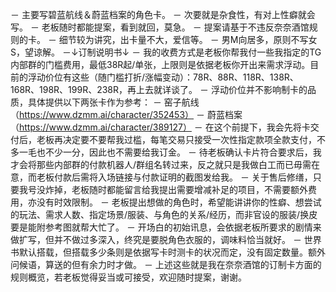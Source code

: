 － 主要写碧蓝航线＆蔚蓝档案的角色卡。
－ 次要就是杂食性，有对上性癖就会写。
－ 老板随时都能提案，看到就回，莫急。
－ 提案请基于不违反奈奈酒馆规则的卡。
－ 细节较为讲究，出卡量不大，爱信等。
－ 男M向居多，原则不写女S，望谅解。
－↓订制说明书↓
－ 我的收费方式是老板你帮我付一些我指定的TG内部群的门槛费用，最低38R起/单张，上限则是依据老板你开出来需求浮动。目前的浮动价位有这些（随门槛打折/涨幅变动）：78R、88R、118R、138R、168R、198R、199R、238R，再上去就详谈了。
－ 浮动价位并不影响制卡的品质，具体提供以下两张卡作为参考：
－ 窑子航线（https://www.dzmm.ai/character/352453）
－ 蔚蓝档案（https://www.dzmm.ai/character/389127）
－ 在这个前提下，我会先将卡交付后，老板再决定要不要帮我过槛，每笔交易只接受一次性指定款项全款支付，不多一毛也不少一分，因此也不需要给我订金。
－ 待老板确认卡片符合要求后，我才会将那些内部群的付款机器人/群组名转过来，反之就只是我做白工而已毋需在意，而老板付款后需将入场链接与付款证明的截图发给我。
－ 关于售后修缮，只要我号没炸掉，老板随时都能留言给我提出需要增减补足的项目，不需要额外费用，亦没有时效限制。
－ 老板提出想做的角色时，希望能讲讲你的性癖、想尝试的玩法、需求人数、指定场景/服装、与角色的关系/经历，而非官设的服装/换皮要是能附参考图就帮大忙了。
－ 开场白的初始讯息，会依据老板所要求的剧情来做扩写，但并不做过多深入，终究是要脱角色衣服的，调味料恰当就好。
－ 世界书默认搭载，但搭载多少条则是依据写卡时测卡的状况而定，没有固定数量。额外问候语，算送的但有余力时才做。
－ 上述这些就是我在奈奈酒馆的订制卡方面的规则概览，若老板觉得妥当或可接受，欢迎随时提案，谢谢。
